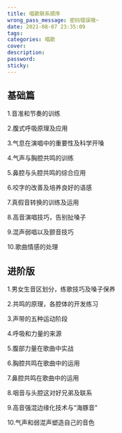 ```yaml
---
title: 唱歌联系顺序
wrong_pass_message: 密码错误哦~
date: 2021-08-07 23:35:09
tags: 
categories: 唱歌
cover:
description:
password:
sticky:
---
```


## 基础篇

1.音准和节奏的训练

2.腹式呼吸原理及应用

3.气息在演唱中的重要性及科学开嗓

4.气声与胸腔共鸣的训练

5.鼻腔与头腔共鸣的综合应用

6.咬字的改善及培养良好的语感

7.真假音转换的训练及运用

8.高音演唱技巧，告别扯嗓子

9.混声弱唱以及颤音技巧

10.歌曲情感的处理



## 进阶版

1.男女生音区划分，练歌技巧及嗓子保养

2.共鸣的原理，各腔体的开发练习

3.声带的五种运动阶段

4.呼吸和力量的来源

5.腹部力量在歌曲中实战

6.胸腔共鸣在歌曲中的运用

7.鼻腔共鸣在歌曲中的运用

8.咽音与头腔这对好兄弟及联系

9.高音强混边缘化技术与“海豚音”

10.气声和弱混声塑造自己的音色
